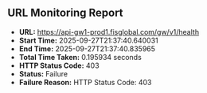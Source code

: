 ## URL Monitoring Report

- **URL:** https://api-gw1-prod1.fisglobal.com/gw/v1/health
- **Start Time:** 2025-09-27T21:37:40.640031
- **End Time:** 2025-09-27T21:37:40.835965
- **Total Time Taken:** 0.195934 seconds
- **HTTP Status Code:** 403
- **Status:** Failure
- **Failure Reason:** HTTP Status Code: 403
